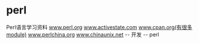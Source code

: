 perl
====
Perl语言学习资料
www.perl.org
www.activestate.com
www.cpan.org(有很多module)
www.perlchina.org
www.chinaunix.net  -- 开发 -- perl
